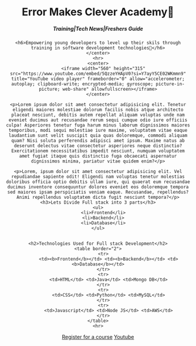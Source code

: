 <!DOCTYPE html>
<html lang="en">
<head>
    <meta charset="UTF-8">
    <meta name="viewport" content="width=device-width, initial-scale=1.0">
    <title>EMC</title>
</head>
<body>
    <center>
    <h1>Error Makes Clever Academy🚀</h1>
    <h5>Training|Tech News|Freshers Guide</h5>

    <h6>Empowering young developers to level up their skils through training in software development technologies🌅</h6>
    </center>
    <hr>
    <center>
        <iframe width="560" height="315" src="https://www.youtube.com/embed/5QzzeYHApV0?si=Y7ayY5CE02WKmmn9" title="YouTube video player" frameborder="0" allow="accelerometer; autoplay; clipboard-write; encrypted-media; gyroscope; picture-in-picture; web-share" allowfullscreen></iframe>
    </center>

    <p>Lorem ipsum dolor sit amet consectetur adipisicing elit. Tenetur eligendi maiores molestiae dolorum facilis nobis atque architecto placeat nesciunt, debitis autem repellat aliquam voluptas unde nam eveniet ducimus aut recusandae rerum sequi cumque odio iure officiis culpa! Asperiores tenetur fuga harum minus laborum dignissimos maiores temporibus, modi sequi molestiae iure maxime, voluptatem vitae eaque laudantium sunt velit suscipit quia quas doloremque, commodi aliquam quam? Nisi soluta perferendis adipisci amet ipsum. Maxime natus ab deserunt delectus vitae consectetur asperiores neque distinctio? Exercitationem necessitatibus impedit nesciunt, numquam voluptatem amet fugiat itaque quis distinctio fuga obcaecati aspernatur dignissimos minima, pariatur vitae quidem enim?</p>

    <p>Lorem, ipsum dolor sit amet consectetur adipisicing elit. Vel repudiandae sapiente odit! Eligendi nam voluptas tenetur molestias doloribus officia optio debitis ullam iure, qui quaerat eum recusandae ducimus inventore consequuntur dolores eveniet eos doloremque tempora sed maiores ipsam perspiciatis veniam eaque. Recusandae, repellendus? Animi repellendus voluptatem dicta fugit nesciunt tempora?</p>
    <h3>Lets Divide Full stack into 3 parts</h3>
    <ul>
        <li>Frontend</li>
        <li>Backend</li>
        <li>Database</li>
    </ul>
    
    
    <h2>Technologies Used for Full stack Development</h2>
    <table border="2">
        <tr>
            <td><b>Frontend</b></td> <td><b>Backend</b></td> <td><b>Database</b></td>
        </tr>
        <tr>
            <td>HTML</td> <td>Java</td> <td>Mongo DB</td>
        </tr>
        <tr>
            <td>CSS</td> <td>Python</td> <td>MySQL</td>
        </tr>
        <tr>
            <td>Javascript</td> <td>Node JS</td> <td>AWS</td>
        </tr>
    </table>
    <hr>
<center>
    <p><a href="register.html">Register for a course</a> <a href="https://www.bing.com/search?q=error+makes+clever+youtube+channel&qs=LS&pq=error+makes+clever+&sk=HS2LS1&sc=10-19&cvid=67DD4A80594D4730B533560E9CD35FA3&FORM=QBRE&sp=4&ghc=1&lq=0">Youtube</a></p>
</center>
</body>
</html>
